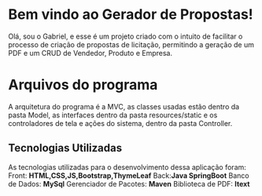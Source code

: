 # Bem vindo ao Gerador de Propostas!

Olá, sou o Gabriel, e esse é um projeto criado com o intuito de facilitar o processo de criação de propostas de licitação, permitindo a geração de um PDF e um CRUD de Vendedor, Produto e Empresa.


# Arquivos do programa

A arquitetura do programa é a MVC, as classes usadas estão dentro da pasta Model, as interfaces dentro da pasta resources/static e os controladores de tela e ações do sistema, dentro da pasta Controller.

## Tecnologias Utilizadas

As tecnologias utilizadas para o desenvolvimento dessa aplicação foram:
Front: **HTML,CSS,JS,Bootstrap,ThymeLeaf**
Back:**Java SpringBoot**
Banco de Dados: **MySql**
Gerenciador de Pacotes: **Maven**
Biblioteca de PDF: **Itext**
